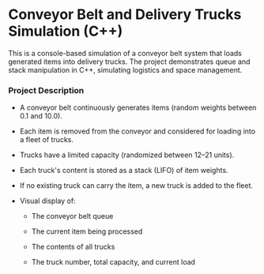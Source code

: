 # Conveyor Belt and Delivery Trucks Simulation (C++)

This is a console-based simulation of a conveyor belt system that loads generated items into delivery trucks. The project demonstrates queue and stack manipulation in C++, simulating logistics and space management.

### Project Description

- A conveyor belt continuously generates items (random weights between 0.1 and 10.0).

- Each item is removed from the conveyor and considered for loading into a fleet of trucks.

- Trucks have a limited capacity (randomized between 12–21 units).

- Each truck's content is stored as a stack (LIFO) of item weights.

- If no existing truck can carry the item, a new truck is added to the fleet.

- Visual display of:

  - The conveyor belt queue

  - The current item being processed

  - The contents of all trucks

  - The truck number, total capacity, and current load
